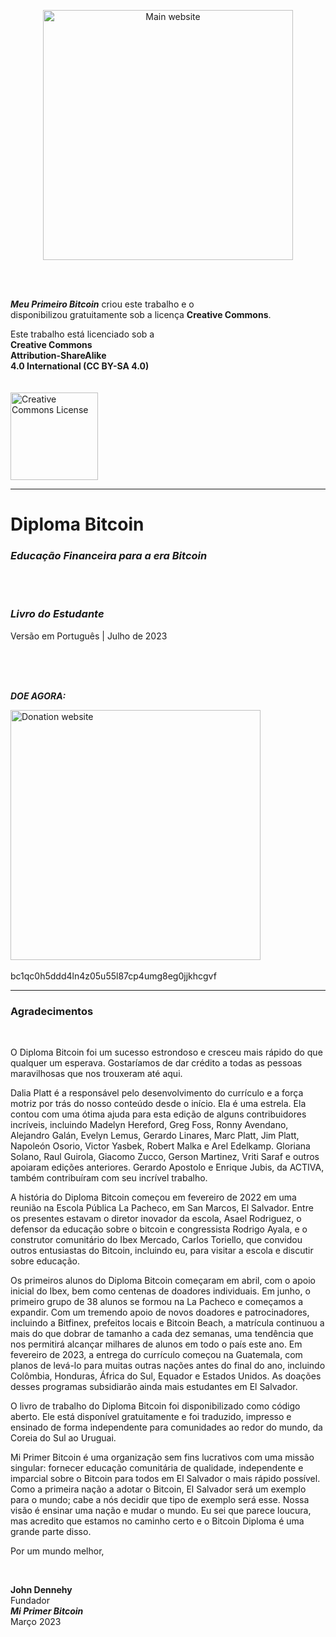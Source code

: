 <div><p align="center"><a rel="Website" href="https://miprimerbitcoin.io/en/"><img alt="Main website" width="400" style="border-width:0" src="Imagens/Capa-e-Agradecimentos/ogotipo-principal-v1.png"/></a></div>
<br/>
<br/>



**_Meu Primeiro Bitcoin_** criou este trabalho e o    
disponibilizou gratuitamente sob a licença **Creative Commons**.    

Este trabalho está licenciado sob a    
**Creative Commons**     
**Attribution-ShareAlike**    
**4.0 International (CC BY-SA 4.0)**    
<br/>
<br/>
<a rel="license" href="https://creativecommons.org/licenses/by-sa/4.0"><img alt="Creative Commons License" width="140" style="border-width:0" src="https://mirrors.creativecommons.org/presskit/buttons/88x31/png/by-sa.png" /></a><br />



__________________________________________________________________________________________________________    
    
# Diploma Bitcoin    
    
### _Educação Financeira para a era Bitcoin_    

<br/>
<br/>

### ***Livro do Estudante***    
Versão em Português | Julho de 2023        

<br/>
<br/>
<br/>

***DOE AGORA:***    
<div><a rel="Donation" href="https://miprimerbitcoin.io/en/donate/"><img alt="Donation website" width="400" style="border-width:0" src="Imagens/Capa-e-Agradecimentos/Logotipo-principal-com-QR-Code-v1.png"/></a></div>
<br/>
bc1qc0h5ddd4ln4z05u55l87cp4umg8eg0jjkhcgvf        
      
__________________________________________________________________________________________________________              
           
### Agradecimentos    

<br/>    

O Diploma Bitcoin foi um sucesso estrondoso e cresceu mais rápido do que qualquer um esperava. Gostaríamos de dar crédito a todas as pessoas maravilhosas que nos trouxeram até aqui.    

Dalia Platt é a responsável pelo desenvolvimento do currículo e a força motriz por trás do nosso conteúdo desde o início. Ela é uma estrela. Ela contou com uma ótima ajuda para esta edição de alguns contribuidores incríveis, incluindo Madelyn Hereford, Greg Foss, Ronny Avendano, Alejandro Galán, Evelyn Lemus, Gerardo Linares, Marc Platt, Jim Platt, Napoleón Osorio, Victor Yasbek, Robert Malka e Arel Edelkamp. Gloriana Solano, Raul Guirola, Giacomo Zucco, Gerson Martinez, Vriti Saraf e outros apoiaram edições anteriores. Gerardo Apostolo e Enrique Jubis, da ACTIVA, também contribuíram com seu incrível trabalho.     

A história do Diploma Bitcoin começou em fevereiro de 2022 em uma reunião na Escola Pública La Pacheco, em San Marcos, El Salvador. Entre os presentes estavam o diretor inovador da escola, Asael Rodriguez, o defensor da educação sobre o bitcoin e congressista Rodrigo Ayala, e o construtor comunitário do Ibex Mercado, Carlos Toriello, que convidou outros entusiastas do Bitcoin, incluindo eu, para visitar a escola e discutir sobre educação.    

Os primeiros alunos do Diploma Bitcoin começaram em abril, com o apoio inicial do Ibex, bem como centenas de doadores individuais. Em junho, o primeiro grupo de 38 alunos se formou na La Pacheco e começamos a expandir. Com um tremendo apoio de novos doadores e patrocinadores, incluindo a Bitfinex, prefeitos locais e Bitcoin Beach, a matrícula continuou a mais do que dobrar de tamanho a cada dez semanas, uma tendência que nos permitirá alcançar milhares de alunos em todo o país este ano. Em fevereiro de 2023, a entrega do currículo começou na Guatemala, com planos de levá-lo para muitas outras nações antes do final do ano, incluindo Colômbia, Honduras, África do Sul, Equador e Estados Unidos. As doações desses programas subsidiarão ainda mais estudantes em El Salvador.    

O livro de trabalho do Diploma Bitcoin foi disponibilizado como código aberto. Ele está disponível gratuitamente e foi traduzido, impresso e ensinado de forma independente para comunidades ao redor do mundo, da Coreia do Sul ao Uruguai.    

Mi Primer Bitcoin é uma organização sem fins lucrativos com uma missão singular: fornecer educação comunitária de qualidade, independente e imparcial sobre o Bitcoin para todos em El Salvador o mais rápido possível. Como a primeira nação a adotar o Bitcoin, El Salvador será um exemplo para o mundo; cabe a nós decidir que tipo de exemplo será esse. Nossa visão é ensinar uma nação e mudar o mundo. Eu sei que parece loucura, mas acredito que estamos no caminho certo e o Bitcoin Diploma é uma grande parte disso.    

Por um mundo melhor,    

<br/>

**John Dennehy**    
Fundador    
**_Mi Primer Bitcoin_**    
Março 2023
